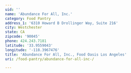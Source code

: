 ```yaml
---
uid: ''
name: 'Abundance For All, Inc.'
category: Food Pantry
address_1: '6310 Howard B Drollinger Way, Suite 216'
city: Westchester
state: CA
zipcode: '90045'
phone: 424.243.7181
latitude: '33.9559043'
longitude: '-118.3967476'
title: 'Abundance For All, Inc., Food Oasis Los Angeles'
uri: /food-pantry/abundance-for-all-inc-/

---
```

